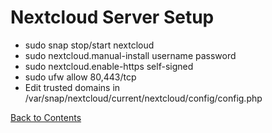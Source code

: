 # Nextcloud Server Setup

- sudo snap stop/start nextcloud
- sudo nextcloud.manual-install username password
- sudo nextcloud.enable-https self-signed
- sudo ufw allow 80,443/tcp
- Edit trusted domains in /var/snap/nextcloud/current/nextcloud/config/config.php

[Back to Contents](../README.md)
